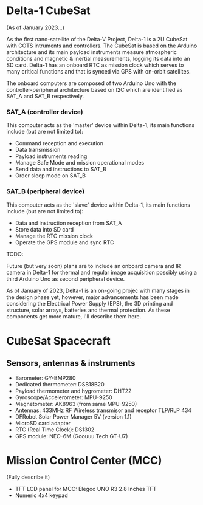 # Delta-1 CubeSat

(As of January 2023...)

As the first nano-satellite of the Delta-V Project, Delta-1 is a 2U CubeSat with COTS intruments and controllers.
The CubeSat is based on the Arduino architecture and its main payload instruments measure atmospheric conditions and magnetic & inertial measurements, logging its data into an SD card. Delta-1 has an onboard RTC as mission clock which serves to many critical functions and that is synced via GPS with on-orbit satellites.

The onboard computers are composed of two Arduino Uno with the controller-peripheral architecture based on I2C which are identified as SAT_A and SAT_B respectively. 

### SAT_A (controller device)
This computer acts as the 'master' device within Delta-1, its main functions include (but are not limited to):
* Command reception and execution
* Data transmission
* Payload instruments reading
* Manage Safe Mode and mission operational modes
* Send data and instructions to SAT_B
* Order sleep mode on SAT_B

### SAT_B (peripheral device)
This computer acts as the 'slave' device within Delta-1, its main functions include (but are not limited to):
* Data and instruction reception from SAT_A
* Store data into SD card
* Manage the RTC mission clock
* Operate the GPS module and sync RTC


TODO:

Future (but very soon) plans are to include an onboard camera and IR camera in Delta-1 for thermal and regular image acquisition possibly using a third Arduino Uno as second peripheral device.

As of January of 2023, Delta-1 is an on-going projec with many stages in the design phase yet, however, major advancements has been made considering the Electrical Power Supply (EPS), the 3D printing and structure, solar arrays, batteries and thermal protection. As these components get more mature, I'll describe them here.


# CubeSat Spacecraft

## Sensors, antennas & instruments

* Barometer: GY-BMP280
* Dedicated thermometer: DSB18B20
* Payload thermometer and hygrometer: DHT22
* Gyroscope/Accelerometer: MPU-9250
* Magnetometer: AK8963 (from same MPU-9250)
* Antennas: 433MHz RF Wireless transmisor and receptor TLP/RLP 434
* DFRobot Solar Power Manager 5V (version 1.1)
* MicroSD card adapter
* RTC (Real Time Clock): DS1302
* GPS module: NEO-6M (Goouuu Tech GT-U7)



# Mission Control Center (MCC)
(Fully describe it)
* TFT LCD panel for MCC: Elegoo UNO R3 2.8 Inches TFT
* Numeric 4x4 keypad
